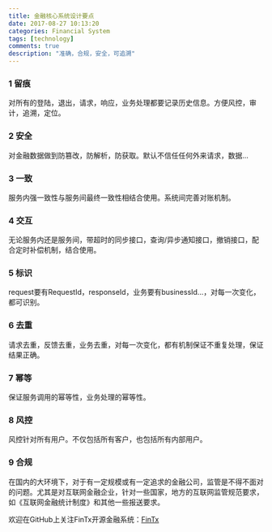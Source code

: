 ```yaml
---
title: 金融核心系统设计要点
date: 2017-08-27 10:13:20
categories: Financial System
tags: [technology]
comments: true
description: "准确，合规，安全，可追溯"
---
```

### 1 留痕
对所有的登陆，退出，请求，响应，业务处理都要记录历史信息。方便风控，审计，追溯，定位。

### 2 安全
对金融数据做到防篡改，防解析，防获取。默认不信任任何外来请求，数据...

### 3 一致
服务内强一致性与服务间最终一致性相结合使用。系统间完善对账机制。

### 4 交互
无论服务内还是服务间，带超时的同步接口，查询/异步通知接口，撤销接口，配合定时补偿机制，结合使用。

### 5 标识
request要有RequestId，responseId，业务要有businessId...，对每一次变化，都可识别。

### 6 去重
请求去重，反馈去重，业务去重，对每一次变化，都有机制保证不重复处理，保证结果正确。

### 7 幂等
保证服务调用的幂等性，业务处理的幂等性。

### 8 风控
风控针对所有用户。不仅包括所有客户，也包括所有内部用户。

### 9 合规
在国内的大环境下，对于有一定规模或有一定追求的金融公司，监管是不得不面对的问题。尤其是对互联网金融企业，针对一些国家，地方的互联网监管规范要求，如《互联网金融统计制度》和其他一些报送要求。

欢迎在GitHub上关注FinTx开源金融系统：[FinTx](https://github.com/fintx)
